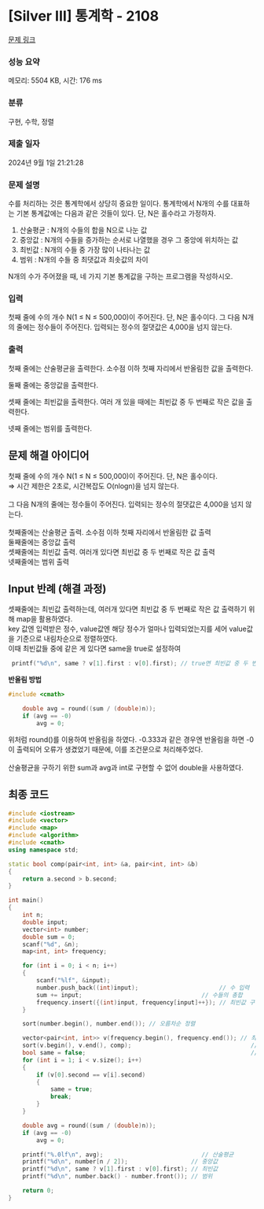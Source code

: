 # [Silver III] 통계학 - 2108 

[문제 링크](https://www.acmicpc.net/problem/2108) 

### 성능 요약

메모리: 5504 KB, 시간: 176 ms

### 분류

구현, 수학, 정렬

### 제출 일자

2024년 9월 1일 21:21:28

### 문제 설명

<p>수를 처리하는 것은 통계학에서 상당히 중요한 일이다. 통계학에서 N개의 수를 대표하는 기본 통계값에는 다음과 같은 것들이 있다. 단, N은 홀수라고 가정하자.</p>

<ol>
	<li>산술평균 : N개의 수들의 합을 N으로 나눈 값</li>
	<li>중앙값 : N개의 수들을 증가하는 순서로 나열했을 경우 그 중앙에 위치하는 값</li>
	<li>최빈값 : N개의 수들 중 가장 많이 나타나는 값</li>
	<li>범위 : N개의 수들 중 최댓값과 최솟값의 차이</li>
</ol>

<p>N개의 수가 주어졌을 때, 네 가지 기본 통계값을 구하는 프로그램을 작성하시오.</p>

### 입력 

 <p>첫째 줄에 수의 개수 N(1 ≤ N ≤ 500,000)이 주어진다. 단, N은 홀수이다. 그 다음 N개의 줄에는 정수들이 주어진다. 입력되는 정수의 절댓값은 4,000을 넘지 않는다.</p>

### 출력 

 <p>첫째 줄에는 산술평균을 출력한다. 소수점 이하 첫째 자리에서 반올림한 값을 출력한다.</p>

<p>둘째 줄에는 중앙값을 출력한다.</p>

<p>셋째 줄에는 최빈값을 출력한다. 여러 개 있을 때에는 최빈값 중 두 번째로 작은 값을 출력한다.</p>

<p>넷째 줄에는 범위를 출력한다.</p>


## 문제 해결 아이디어
첫째 줄에 수의 개수 N(1 ≤ N ≤ 500,000)이 주어진다. 단, N은 홀수이다.      
⇒ 시간 제한은 2초로, 시간복잡도 O(nlogn)을 넘지 않는다.     
</br>
그 다음 N개의 줄에는 정수들이 주어진다. 입력되는 정수의 절댓값은 4,000을 넘지 않는다.      
</br>
첫째줄에는 산술평균 출력. 소수점 이하 첫째 자리에서 반올림한 값 출력   
둘째줄에는 중앙값 출력   
셋째줄에는 최빈값 출력. 여러개 있다면 최빈값 중 두 번째로 작은 값 출력   
넷째줄에는 범위 출력   

## Input 반례 (해결 과정)
셋째줄에는 최빈값 출력하는데, 여러개 있다면 최빈값 중 두 번째로 작은 값 출력하기 위해 map을 활용하였다.     
key 값엔 입력받은 정수, value값엔 해당 정수가 얼마나 입력되었는지를 세어 value값을 기준으로 내림차순으로 정렬하였다.     
이때 최빈값들 중에 같은 게 있다면 same을 true로 설정하여     
```cpp
 printf("%d\n", same ? v[1].first : v[0].first); // true면 최빈값 중 두 번째로 작은 값을 출력하고, false면 최빈값 그대로 출력하게 하였다.     
```

**반올림 방법**    
```cpp
#include <cmath>

    double avg = round((sum / (double)n));
    if (avg == -0)
        avg = 0;
```
위처럼 round()를 이용하여 반올림을 하였다. -0.333과 같은 경우엔 반올림을 하면 -0이 출력되어 오류가 생겼었기 때문에, 이를 조건문으로 처리해주었다.      
</br>
산술평균을 구하기 위한 sum과 avg과 int로 구현할 수 없어 double을 사용하였다.
</br>
## 최종 코드

```cpp
#include <iostream>
#include <vector>
#include <map>
#include <algorithm>
#include <cmath>
using namespace std;

static bool comp(pair<int, int> &a, pair<int, int> &b)
{
    return a.second > b.second;
}

int main()
{
    int n;
    double input;
    vector<int> number;
    double sum = 0;
    scanf("%d", &n);
    map<int, int> frequency;

    for (int i = 0; i < n; i++)
    {
        scanf("%lf", &input);
        number.push_back((int)input);                       // 수 입력
        sum += input;                                  // 수들의 총합
        frequency.insert({(int)input, frequency[input]++}); // 최빈값 구하기 위한 map
    }

    sort(number.begin(), number.end()); // 오름차순 정렬

    vector<pair<int, int>> v(frequency.begin(), frequency.end()); // 최빈값 구하기 위한 map을 vector로 변환
    sort(v.begin(), v.end(), comp);                                  // 최빈값 내림차순 정렬
    bool same = false;                                               // 최빈값이 여러개인가
    for (int i = 1; i < v.size(); i++)
    {
        if (v[0].second == v[i].second)
        {
            same = true;
            break;
        }
    }

    double avg = round((sum / (double)n));
    if (avg == -0)
        avg = 0;

    printf("%.0lf\n", avg);                            // 산술평균
    printf("%d\n", number[n / 2]);                  // 중앙값
    printf("%d\n", same ? v[1].first : v[0].first); // 최빈값
    printf("%d\n", number.back() - number.front()); // 범위

    return 0;
}
```
